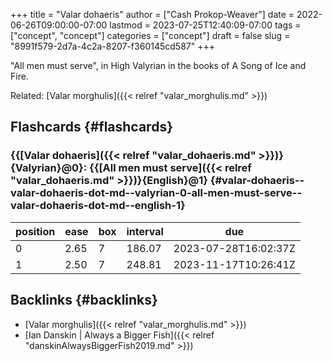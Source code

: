 +++
title = "Valar dohaeris"
author = ["Cash Prokop-Weaver"]
date = 2022-06-26T09:00:00-07:00
lastmod = 2023-07-25T12:40:09-07:00
tags = ["concept", "concept"]
categories = ["concept"]
draft = false
slug = "8991f579-2d7a-4c2a-8207-f360145cd587"
+++

"All men must serve", in High Valyrian in the books of A Song of Ice and Fire.

Related: [Valar morghulis]({{< relref "valar_morghulis.md" >}})


## Flashcards {#flashcards}


### {{[Valar dohaeris]({{< relref "valar_dohaeris.md" >}})}{Valyrian}@0}: {{[All men must serve]({{< relref "valar_dohaeris.md" >}})}{English}@1} {#valar-dohaeris--valar-dohaeris-dot-md--valyrian-0-all-men-must-serve--valar-dohaeris-dot-md--english-1}

| position | ease | box | interval | due                  |
|----------|------|-----|----------|----------------------|
| 0        | 2.65 | 7   | 186.07   | 2023-07-28T16:02:37Z |
| 1        | 2.50 | 7   | 248.81   | 2023-11-17T10:26:41Z |


## Backlinks {#backlinks}

-   [Valar morghulis]({{< relref "valar_morghulis.md" >}})
-   [Ian Danskin | Always a Bigger Fish]({{< relref "danskinAlwaysBiggerFish2019.md" >}})
